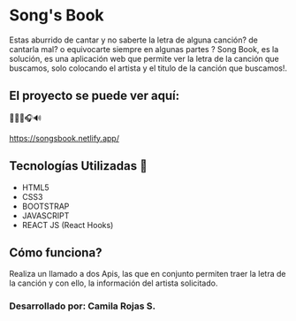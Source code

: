 

# Song's Book

Estas aburrido de cantar y no saberte la letra de alguna canción? de cantarla mal? o equivocarte siempre en algunas partes ? Song Book, es la solución, es  una aplicación web que permite ver la letra de la canción que buscamos, solo colocando el artista y el titulo de la canción que buscamos!.


## El proyecto se puede ver aquí: 
🎼🎶🎵🎧🔊

https://songsbook.netlify.app/

## Tecnologías Utilizadas 🧰

- HTML5
- CSS3 
- BOOTSTRAP
- JAVASCRIPT
- REACT JS (React Hooks)

## Cómo funciona? 
Realiza un llamado a dos Apis, las que en conjunto permiten traer la letra de la canción y con ello, la información del artista solicitado. 

### Desarrollado por: Camila Rojas S. 

